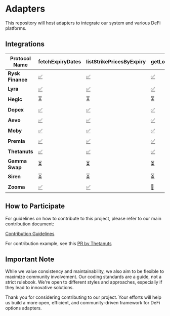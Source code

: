 # Adapters

This repository will host adapters to integrate our system and various DeFi platforms.

## Integrations

| **Protocol Name** | **fetchExpiryDates**                                     | **listStrikePricesByExpiry**                                     | **getLongOptionPremium**                                     | **getShortOptionPremium**                                    | **buyOptionContract**                                     | **addOptionToPosition**                                     | **exerciseOptionContract**                                 | **sellOptionBackToIssuer**                                 | **transferOptionOwnership**                                 |
| ----------------- | -------------------------------------------------------- | ---------------------------------------------------------------- | ----------------------------------------------------------------- | ------------------------------------------------------------ | --------------------------------------------------------- | ----------------------------------------------------------- | ---------------------------------------------------------- | ---------------------------------------------------------- | ----------------------------------------------------------- |
| **Rysk Finance**  | [✅](./rysk-finance/fetchExpiryDates/CONTRIBUTE.md) | [✅](./rysk-finance/listStrikePricesByExpiry/CONTRIBUTE.md) | [✅](./rysk-finance/getLongOptionPremium/CONTRIBUTE.md) | [⏳](./rysk-finance/getShortOptionPremium/CONTRIBUTE.md) | [✅](./rysk-finance/buyOptionContract/CONTRIBUTE.md) | [✅](./rysk-finance/addOptionToPosition/CONTRIBUTE.md) | [⏳](./rysk-finance/exerciseOptionContract/CONTRIBUTE.md) | [⏳](./rysk-finance/sellOptionBackToIssuer/CONTRIBUTE.md) | [⏳](./rysk-finance/transferOptionOwnership/CONTRIBUTE.md) |
| **Lyra**          | [✅](./lyra/fetchExpiryDates/CONTRIBUTE.md)         | [✅](./lyra/listStrikePricesByExpiry/CONTRIBUTE.md)         | [✅](./lyra/getLongOptionPremium/CONTRIBUTE.md)         | [⏳](./lyra/getShortOptionPremium/CONTRIBUTE.md)         | [⏳](./lyra/buyOptionContract/CONTRIBUTE.md)             | [⏳](./lyra/addOptionToPosition/CONTRIBUTE.md)             | [⏳](./lyra/exerciseOptionContract/CONTRIBUTE.md)         | [⏳](./lyra/sellOptionBackToIssuer/CONTRIBUTE.md)         | [⏳](./lyra/transferOptionOwnership/CONTRIBUTE.md)         |
| **Hegic**         | [⏳](./hegic/fetchExpiryDates/CONTRIBUTE.md)            | [⏳](./hegic/listStrikePricesByExpiry/CONTRIBUTE.md)            | [⏳](./hegic/getLongOptionPremium/CONTRIBUTE.md)            | [⏳](./hegic/getShortOptionPremium/CONTRIBUTE.md)            | [⏳](./hegic/buyOptionContract/CONTRIBUTE.md)            | [⏳](./hegic/addOptionToPosition/CONTRIBUTE.md)            | [⏳](./hegic/exerciseOptionContract/CONTRIBUTE.md)        | [⏳](./hegic/sellOptionBackToIssuer/CONTRIBUTE.md)        | [⏳](./hegic/transferOptionOwnership/CONTRIBUTE.md)        |
| **Dopex**         | [✅](./dopex/fetchExpiryDates/CONTRIBUTE.md)            | [✅](./dopex/listStrikePricesByExpiry/CONTRIBUTE.md)            | [✅](./dopex/getLongOptionPremium/CONTRIBUTE.md)            | [⏳](./dopex/getShortOptionPremium/CONTRIBUTE.md)            | [⏳](./dopex/buyOptionContract/CONTRIBUTE.md)            | [⏳](./dopex/addOptionToPosition/CONTRIBUTE.md)            | [⏳](./dopex/exerciseOptionContract/CONTRIBUTE.md)        | [⏳](./dopex/sellOptionBackToIssuer/CONTRIBUTE.md)        | [⏳](./dopex/transferOptionOwnership/CONTRIBUTE.md)        |
| **Aevo**          | [✅](./aevo/fetchExpiryDates/CONTRIBUTE.md)         | [✅](./aevo/listStrikePricesByExpiry/CONTRIBUTE.md)         | [✅](aevo/getLongOptionPremium/CONTRIBUTE.md)       | [⏳](./aevo/getShortOptionPremium/CONTRIBUTE.md)         | [⏳](./aevo/buyOptionContract/CONTRIBUTE.md)             | [⏳](./aevo/addOptionToPosition/CONTRIBUTE.md)             | [⏳](./aevo/exerciseOptionContract/CONTRIBUTE.md)         | [⏳](./aevo/sellOptionBackToIssuer/CONTRIBUTE.md)         | [⏳](./aevo/transferOptionOwnership/CONTRIBUTE.md)         |
| **Moby**          | [✅](./moby/fetchExpiryDates/CONTRIBUTE.md)             | [✅](./moby/listStrikePricesByExpiry/CONTRIBUTE.md)             | [✅](./moby/getLongOptionPremium/CONTRIBUTE.md)             | [⏳](./moby/getShortOptionPremium/CONTRIBUTE.md)             | [🔄](./moby/buyOptionContract/CONTRIBUTE.md)             | [⏳](./moby/addOptionToPosition/CONTRIBUTE.md)             | [⏳](./moby/exerciseOptionContract/CONTRIBUTE.md)         | [⏳](./moby/sellOptionBackToIssuer/CONTRIBUTE.md)         | [⏳](./moby/transferOptionOwnership/CONTRIBUTE.md)         |
| **Premia**        | [✅](./premia/fetchExpiryDates/CONTRIBUTE.md)       | [✅](./premia/listStrikePricesByExpiry/CONTRIBUTE.md)       | [✅](./premia/getLongOptionPremium/CONTRIBUTE.md)       | [⏳](./premia/getShortOptionPremium/CONTRIBUTE.md)       | [🔄](./premia/buyOptionContract/CONTRIBUTE.md)           | [⏳](./premia/addOptionToPosition/CONTRIBUTE.md)           | [⏳](./premia/exerciseOptionContract/CONTRIBUTE.md)       | [⏳](./premia/sellOptionBackToIssuer/CONTRIBUTE.md)       | [⏳](./premia/transferOptionOwnership/CONTRIBUTE.md)       |
| **Thetanuts**     | [✅](thetanuts/fetchExpiryDates/CONTRIBUTE.md)        | [✅](./thetanuts/listStrikePricesByExpiry/CONTRIBUTE.md)        | [✅](./thetanuts/getLongOptionPremium/CONTRIBUTE.md)        | [⏳](./thetanuts/getShortOptionPremium/CONTRIBUTE.md)        | [⏳](./thetanuts/buyOptionContract/CONTRIBUTE.md)        | [⏳](./thetanuts/addOptionToPosition/CONTRIBUTE.md)        | [⏳](./thetanuts/exerciseOptionContract/CONTRIBUTE.md)    | [⏳](./thetanuts/sellOptionBackToIssuer/CONTRIBUTE.md)    | [⏳](./thetanuts/transferOptionOwnership/CONTRIBUTE.md)    |
| **Gamma Swap**    | [⏳](./gamma-swap/fetchExpiryDates/CONTRIBUTE.md)       | [⏳](./gamma-swap/listStrikePricesByExpiry/CONTRIBUTE.md)       | [⏳](./gamma-swap/getLongOptionPremium/CONTRIBUTE.md)       | [⏳](./gamma-swap/getShortOptionPremium/CONTRIBUTE.md)       | [⏳](./gamma-swap/buyOptionContract/CONTRIBUTE.md)       | [⏳](./gamma-swap/addOptionToPosition/CONTRIBUTE.md)       | [⏳](./gamma-swap/exerciseOptionContract/CONTRIBUTE.md)   | [⏳](./gamma-swap/sellOptionBackToIssuer/CONTRIBUTE.md)   | [⏳](./gamma-swap/transferOptionOwnership/CONTRIBUTE.md)   |
| **Siren**         | [⏳](./siren/fetchExpiryDates/CONTRIBUTE.md)            | [⏳](./siren/listStrikePricesByExpiry/CONTRIBUTE.md)            | [⏳](./siren/getLongOptionPremium/CONTRIBUTE.md)            | [⏳](./siren/getShortOptionPremium/CONTRIBUTE.md)            | [⏳](./siren/buyOptionContract/CONTRIBUTE.md)            | [⏳](./siren/addOptionToPosition/CONTRIBUTE.md)            | [⏳](./siren/exerciseOptionContract/CONTRIBUTE.md)        | [⏳](./siren/sellOptionBackToIssuer/CONTRIBUTE.md)        | [⏳](./siren/transferOptionOwnership/CONTRIBUTE.md)        |
| **Zooma**         | [✅](./zooma/fetchExpiryDates/CONTRIBUTE.md)            | [✅](./zooma/listStrikePricesByExpiry/CONTRIBUTE.md)            | [🔄](./zooma/getLongOptionPremium/CONTRIBUTE.md)            | [⏳](./zooma/getShortOptionPremium/CONTRIBUTE.md)            | [⏳](./zooma/buyOptionContract/CONTRIBUTE.md)            | [⏳](./zooma/addOptionToPosition/CONTRIBUTE.md)            | [⏳](./zooma/exerciseOptionContract/CONTRIBUTE.md)        | [⏳](./zooma/sellOptionBackToIssuer/CONTRIBUTE.md)        | [⏳](./zooma/transferOptionOwnership/CONTRIBUTE.md)        |

## How to Participate

For guidelines on how to contribute to this project, please refer to our main contribution document:

[Contribution Guidelines](https://github.com/grixprotocol/defi-options-adapters/blob/main/CONTRIBUTE.md)

For contribution example, see this [PR by Thetanuts](https://github.com/grixprotocol/defi-options-adapters/pull/4)

## Important Note

While we value consistency and maintainability, we also aim to be flexible to maximize community involvement. Our coding standards are a guide, not a strict rulebook. We're open to different styles and approaches, especially if they lead to innovative solutions.

Thank you for considering contributing to our project. Your efforts will help us build a more open, efficient, and community-driven framework for DeFi options adapters.
